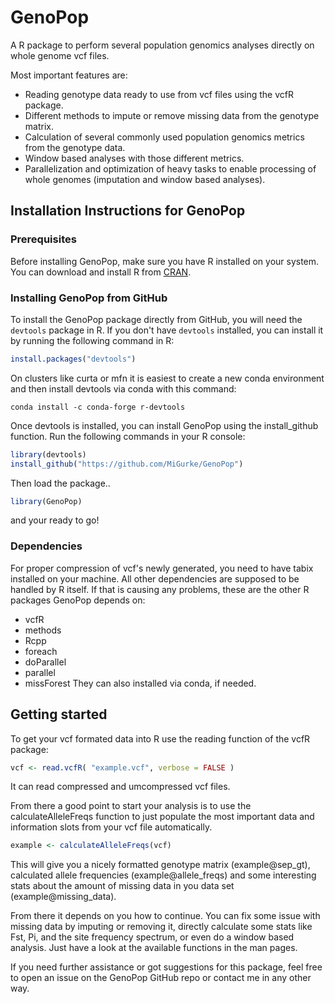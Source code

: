 # GenoPop

A R package to perform several population genomics analyses directly on whole genome vcf files. 

Most important features are:
* Reading genotype data ready to use from vcf files using the vcfR package.
* Different methods to impute or remove missing data from the genotype matrix.
* Calculation of several commonly used population genomics metrics from the genotype data. 
* Window based analyses with those different metrics.
* Parallelization and optimization of heavy tasks to enable processing of whole genomes (imputation and window based analyses). 

## Installation Instructions for GenoPop

### Prerequisites

Before installing GenoPop, make sure you have R installed on your system. You can download and install R from [CRAN](https://cran.r-project.org/).

### Installing GenoPop from GitHub

To install the GenoPop package directly from GitHub, you will need the `devtools` package in R. If you don't have `devtools` installed, you can install it by running the following command in R:

```R
install.packages("devtools")
```
On clusters like curta or mfn it is easiest to create a new conda environment and then install devtools via conda with this command: 

```
conda install -c conda-forge r-devtools
```

Once devtools is installed, you can install GenoPop using the install_github function. Run the following commands in your R console:

```R
library(devtools)
install_github("https://github.com/MiGurke/GenoPop")
```
Then load the package..
```R
library(GenoPop)
```
and your ready to go!

### Dependencies

For proper compression of vcf's newly generated, you need to have tabix installed on your machine. All other dependencies are supposed to be handled by R itself. If that is causing any problems, these are the other R packages GenoPop depends on:
  * vcfR
  * methods
  * Rcpp
  * foreach
  * doParallel
  * parallel
  * missForest
They can also installed via conda, if needed.

## Getting started

To get your vcf formated data into R use the reading function of the vcfR package: 

```R
vcf <- read.vcfR( "example.vcf", verbose = FALSE )
```

It can read compressed and umcompressed vcf files. 

From there a good point to start your analysis is to use the calculateAlleleFreqs function to just populate the most important data and information slots from your vcf file automatically. 

```R
example <- calculateAlleleFreqs(vcf)
```

This will give you a nicely formatted genotype matrix (example@sep_gt), calculated allele frequencies (example@allele_freqs) and some interesting stats about the amount of missing data in you data set (example@missing_data).

From there it depends on you how to continue. You can fix some issue with missing data by imputing or removing it, directly calculate some stats like Fst, Pi, and the site frequency spectrum, or even do a window based analysis. Just have a look at the available functions in the man pages.

If you need further assistance or got suggestions for this package, feel free to open an issue on the GenoPop GitHub repo or contact me in any other way.



